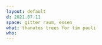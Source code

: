 ```yaml
---
layout: default
d: 2021.07.11
space: gitter raum, essen
what: thanatos trees for tim pauli
who: 
---
```

